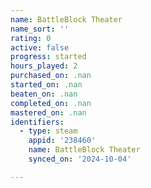 ```yaml
---
name: BattleBlock Theater
name_sort: ''
rating: 0
active: false
progress: started
hours_played: 2
purchased_on: .nan
started_on: .nan
beaten_on: .nan
completed_on: .nan
mastered_on: .nan
identifiers:
  - type: steam
    appid: '238460'
    name: BattleBlock Theater
    synced_on: '2024-10-04'

---
```


